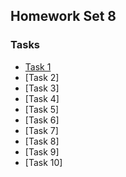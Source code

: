 ## Homework Set 8

### Tasks

* [Task 1](https://lsdroubay.github.io/math5610/homework/homework8/task1)
* [Task 2]
* [Task 3]
* [Task 4]
* [Task 5]
* [Task 6]
* [Task 7]
* [Task 8]
* [Task 9]
* [Task 10]
